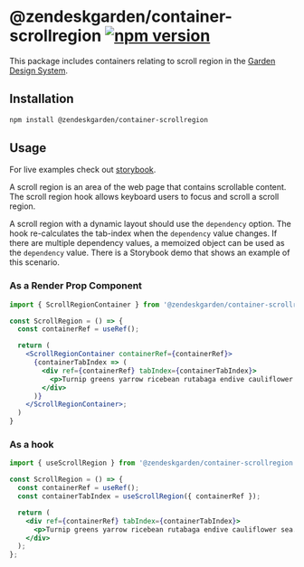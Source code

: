 # @zendeskgarden/container-scrollregion [![npm version][npm version badge]][npm version link]

[npm version badge]: https://flat.badgen.net/npm/v/@zendeskgarden/container-scrollregion
[npm version link]: https://www.npmjs.com/package/@zendeskgarden/container-scrollregion

This package includes containers relating to scroll region in the
[Garden Design System](https://zendeskgarden.github.io/).

## Installation

```sh
npm install @zendeskgarden/container-scrollregion
```

## Usage

For live examples check out [storybook](https://zendeskgarden.github.io/react-containers?path=/story/scrollregion-container--usescrollregion).

A scroll region is an area of the web page that contains scrollable content. The scroll region hook
allows keyboard users to focus and scroll a scroll region.

A scroll region with a dynamic layout should use the `dependency` option. The hook re-calculates the
tab-index when the `dependency` value changes. If there are multiple dependency values, a memoized
object can be used as the `dependency` value. There is a Storybook demo that shows an example of
this scenario.

### As a Render Prop Component

```jsx static
import { ScrollRegionContainer } from '@zendeskgarden/container-scrollregion';

const ScrollRegion = () => {
  const containerRef = useRef();

  return (
    <ScrollRegionContainer containerRef={containerRef}>
      {containerTabIndex => (
        <div ref={containerRef} tabIndex={containerTabIndex}>
          <p>Turnip greens yarrow ricebean rutabaga endive cauliflower sea.</p>
        </div>
      )}
    </ScrollRegionContainer>;
  )
}
```

### As a hook

```jsx static
import { useScrollRegion } from '@zendeskgarden/container-scrollregion';

const ScrollRegion = () => {
  const containerRef = useRef();
  const containerTabIndex = useScrollRegion({ containerRef });

  return (
    <div ref={containerRef} tabIndex={containerTabIndex}>
      <p>Turnip greens yarrow ricebean rutabaga endive cauliflower sea.</p>
    </div>
  );
};
```
